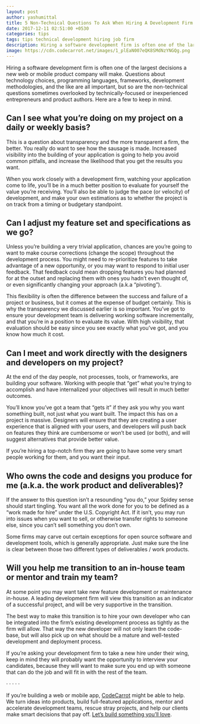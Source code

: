 ```yaml
---
layout: post
author: yashumittal
title: 5 Non-Technical Questions To Ask When Hiring A Development Firm
date: 2017-12-11 02:51:00 +0530
categories: tips
tags: tips technical development hiring job firm
description: Hiring a software development firm is often one of the largest decisions a new web or mobile product company will make.
image: https://cdn.codecarrot.net/images/1_plEaN007eQK8SMdNzYNGQg.png
---
```


Hiring a software development firm is often one of the largest decisions a new web or mobile product company will make. Questions about technology choices, programming languages, frameworks, development methodologies, and the like are all important, but so are the non-technical questions sometimes overlooked by technically-focused or inexperienced entrepreneurs and product authors. Here are a few to keep in mind.

## Can I see what you’re doing on my project on a daily or weekly basis?

This is a question about transparency and the more transparent a firm, the better. You really do want to see how the sausage is made. Increased visibility into the building of your application is going to help you avoid common pitfalls, and increase the likelihood that you get the results you want.

When you work closely with a development firm, watching your application come to life, you’ll be in a much better position to evaluate for yourself the value you’re receiving. You’ll also be able to judge the pace (or velocity) of development, and make your own estimations as to whether the project is on track from a timing or budgetary standpoint.

## Can I adjust my feature set and specifications as we go?

Unless you’re building a very trivial application, chances are you’re going to want to make course corrections (change the scope) throughout the development process. You might need to re-prioritize features to take advantage of a new opportunity, or you may want to respond to initial user feedback. That feedback could mean dropping features you had planned for at the outset and replacing them with ones you hadn’t even thought of, or even significantly changing your approach (a.k.a “pivoting”).

This flexibility is often the difference between the success and failure of a project or business, but it comes at the expense of budget certainly. This is why the transparency we discussed earlier is so important. You’ve got to ensure your development team is delivering working software incrementally, and that you’re in a position to evaluate its value. With high visibility, that evaluation should be easy since you see exactly what you’ve got, and you know how much it cost.

## Can I meet and work directly with the designers and developers on my project?

At the end of the day people, not processes, tools, or frameworks, are building your software. Working with people that “get” what you’re trying to accomplish and have internalized your objectives will result in much better outcomes.

You’ll know you’ve got a team that “gets it” if they ask you why you want something built, not just what you want built. The impact this has on a project is massive. Designers will ensure that they are creating a user experience that is aligned with your users, and developers will push back on features they think are cumbersome or won’t be used (or both), and will suggest alternatives that provide better value.

If you’re hiring a top-notch firm they are going to have some very smart people working for them, and you want their input.

## Who owns the code and designs you produce for me (a.k.a. the work product and deliverables)?

If the answer to this question isn’t a resounding “you do,” your Spidey sense should start tingling. You want all the work done for you to be defined as a “work made for hire” under the U.S. Copyright Act. If it isn’t, you may run into issues when you want to sell, or otherwise transfer rights to someone else, since you can’t sell something you don’t own.

Some firms may carve out certain exceptions for open source software and development tools, which is generally appropriate. Just make sure the line is clear between those two different types of deliverables / work products.

## Will you help me transition to an in-house team or mentor and train my team?

At some point you may want take new feature development or maintenance in-house. A leading development firm will view this transition as an indicator of a successful project, and will be very supportive in the transition.

The best way to make this transition is to hire your own developer who can be integrated into the firm’s existing development process as tightly as the firm will allow. That way the new developer will not only learn the code-base, but will also pick up on what should be a mature and well-tested development and deployment process.

If you’re asking your development firm to take a new hire under their wing, keep in mind they will probably want the opportunity to interview your candidates, because they will want to make sure you end up with someone that can do the job and will fit in with the rest of the team.

· · · · ·

If you’re building a web or mobile app, [CodeCarrot](//www.codecarrot.net/) might be able to help. We turn ideas into products, build full-featured applications, mentor and accelerate development teams, rescue stray projects, and help our clients make smart decisions that pay off. [Let’s build something you’ll love](//www.codecarrot.net/).
